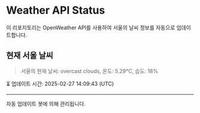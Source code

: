 
# Weather API Status

이 리포지토리는 OpenWeather API를 사용하여 서울의 날씨 정보를 자동으로 업데이트합니다.

## 현재 서울 날씨
> 서울의 현재 날씨: overcast clouds, 온도: 5.29°C, 습도: 18%

⏳ 업데이트 시간: 2025-02-27 14:09:43 (UTC)

---
자동 업데이트 봇에 의해 관리됩니다.
